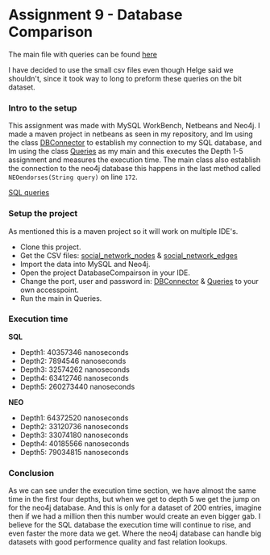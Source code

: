 # Assignment 9 - Database Comparison

The main file with queries can be found [here](https://github.com/cph-lh/DB_A9/blob/master/DatabaseCompairson/src/main/java/Connector/Queries.java)

I have decided to use the small csv files even though Helge said we shouldn't, since it took way to long to preform these queries on the bit dataset.

### **Intro to the setup**
This assignment was made with MySQL WorkBench, Netbeans and Neo4j.
I made a maven project in netbeans as seen in my repository, and Im using the class
[DBConnector](https://github.com/cph-lh/DB_A9/blob/master/DatabaseCompairson/src/main/java/Connector/DBConnector.java)
to establish my connection to my SQL database, and Im using the class
[Queries](https://github.com/cph-lh/DB_A9/blob/master/DatabaseCompairson/src/main/java/Connector/Queries.java)
as my main and this executes the Depth 1-5 assignment and measures the execution time.
The main class also establish the connection to the neo4j database this happens in the last method called `NEOendorses(String query)` on line `172`.

[SQL queries](https://github.com/cph-lh/DB_A9/blob/master/Part3.sql)

### **Setup the project**
As mentioned this is a maven project so it will work on multiple IDE's.
- Clone this project.
- Get the CSV files: [social_network_nodes](https://raw.githubusercontent.com/datsoftlyngby/soft2018spring-databases-teaching-material/master/data/social_network_nodes_small.csv) & [social_network_edges](https://raw.githubusercontent.com/datsoftlyngby/soft2018spring-databases-teaching-material/master/data/social_network_edges_small.csv)
- Import the data into MySQL and Neo4j.
- Open the project DatabaseCompairson in your IDE.
- Change the port, user and password in: [DBConnector](https://github.com/cph-lh/DB_A9/blob/master/DatabaseCompairson/src/main/java/Connector/DBConnector.java) & [Queries](https://github.com/cph-lh/DB_A9/blob/master/DatabaseCompairson/src/main/java/Connector/Queries.java)
to your own accesspoint.
- Run the main in Queries.

### **Execution time**

**SQL**
- Depth1: 40357346 nanoseconds
- Depth2: 7894546 nanoseconds
- Depth3: 32574262 nanoseconds
- Depth4: 63412746 nanoseconds
- Depth5: 260273440 nanoseconds

**NEO**
- Depth1: 64372520 nanoseconds
- Depth2: 33120736 nanoseconds
- Depth3: 33074180 nanoseconds
- Depth4: 40185566 nanoseconds
- Depth5: 79034815 nanoseconds

### **Conclusion**
As we can see under the execution time section, we have almost the same time in the first four depths, but when we get to depth 5 we get the jump on for the neo4j database. And this is only for a dataset of 200 entries, imagine then if we had a million then this number would create an even bigger gab. I believe for the SQL database the execution time will continue to rise, and even faster the more data we get. Where the neo4j database can handle big datasets with good performence quality and fast relation lookups.
